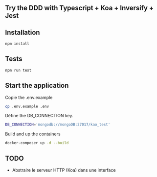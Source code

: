 ## Try the DDD with Typescript + Koa + Inversify + Jest

## Installation
```bash
npm install
```

## Tests
```bash
npm run test
```

## Start the application
Copie the .env.example
```bash
cp .env.example .env
```
Défine the DB_CONNECTION key.
```bash
DB_CONNECTION='mongodb://mongoDB:27017/kao_test'
```

Build and up the containers
```bash
docker-composer up -d --build
```

## TODO
- Abstraire le serveur HTTP (Koa) dans une interface
